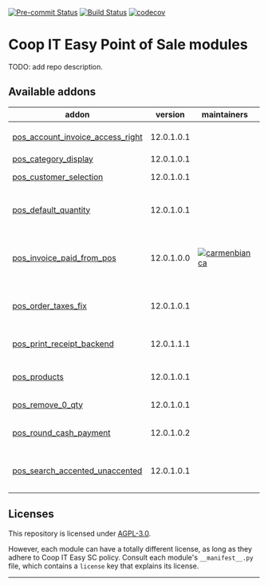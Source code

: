 
<!-- /!\ Non OCA Context : Set here the badge of your runbot / runboat instance. -->
[![Pre-commit Status](https://github.com/coopiteasy/cie-pos/actions/workflows/pre-commit.yml/badge.svg?branch=12.0)](https://github.com/coopiteasy/cie-pos/actions/workflows/pre-commit.yml?query=branch%3A12.0)
[![Build Status](https://github.com/coopiteasy/cie-pos/actions/workflows/test.yml/badge.svg?branch=12.0)](https://github.com/coopiteasy/cie-pos/actions/workflows/test.yml?query=branch%3A12.0)
[![codecov](https://codecov.io/gh/coopiteasy/cie-pos/branch/12.0/graph/badge.svg)](https://codecov.io/gh/coopiteasy/cie-pos)
<!-- /!\ Non OCA Context : Set here the badge of your translation instance. -->

<!-- /!\ do not modify above this line -->

# Coop IT Easy Point of Sale modules

TODO: add repo description.

<!-- /!\ do not modify below this line -->

<!-- prettier-ignore-start -->
[//]: # (addons)

Available addons
----------------
addon | version | maintainers | summary
--- | --- | --- | ---
[pos_account_invoice_access_right](pos_account_invoice_access_right/) | 12.0.1.0.1 |  | Allows read access on `account.invoice` to `point_of_sale.group_pos_user`
[pos_category_display](pos_category_display/) | 12.0.1.0.1 |  | TODO
[pos_customer_selection](pos_customer_selection/) | 12.0.1.0.1 |  | Allows a faster customer research and selection
[pos_default_quantity](pos_default_quantity/) | 12.0.1.0.1 |  | When adding an to order line, this module sets the quantity to the default quantity set on the product unit category.
[pos_invoice_paid_from_pos](pos_invoice_paid_from_pos/) | 12.0.1.0.0 | [![carmenbianca](https://github.com/carmenbianca.png?size=30px)](https://github.com/carmenbianca) | Mark invoices that were paid from the POS as such, and remove the reference line from the invoice report document for these invoices.
[pos_order_taxes_fix](pos_order_taxes_fix/) | 12.0.1.0.1 |  | Adds a button to on pos session to fix the taxes of the orders that doesn't match the calculation on backend"
[pos_print_receipt_backend](pos_print_receipt_backend/) | 12.0.1.1.1 |  | This module helps you to print and/or email POS receipts from the Odoo backend
[pos_products](pos_products/) | 12.0.1.0.1 |  | Adds information on POS product card. - display weight - producers
[pos_remove_0_qty](pos_remove_0_qty/) | 12.0.1.0.1 |  | Remove pos order line with quantity set to 0
[pos_round_cash_payment](pos_round_cash_payment/) | 12.0.1.0.2 |  | Rounds due amount to nearest 5 cents when adding a cash Payment line.
[pos_search_accented_unaccented](pos_search_accented_unaccented/) | 12.0.1.0.1 |  | Allows to search in POS for products with accented characters in name using unaccented search query.

[//]: # (end addons)

<!-- prettier-ignore-end -->

## Licenses

This repository is licensed under [AGPL-3.0](LICENSE).

However, each module can have a totally different license, as long as they adhere to Coop IT Easy SC
policy. Consult each module's `__manifest__.py` file, which contains a `license` key
that explains its license.

----
<!-- /!\ Non OCA Context : Set here the full description of your organization. -->
